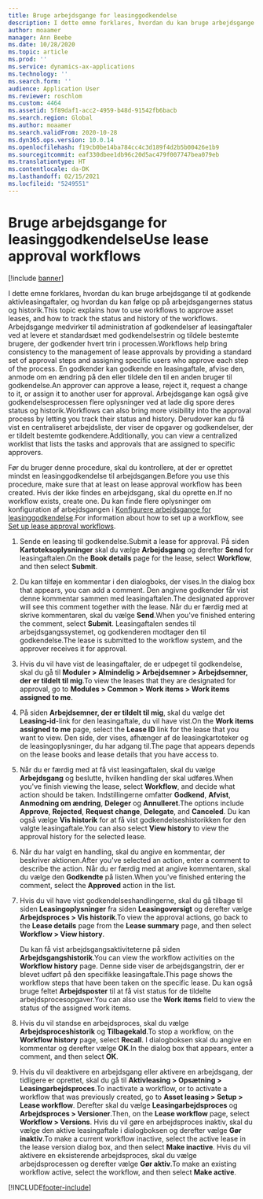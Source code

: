 ```yaml
---
title: Bruge arbejdsgange for leasinggodkendelse
description: I dette emne forklares, hvordan du kan bruge arbejdsgange til at godkende aktivleasingaftaler, og hvordan du kan følge op på arbejdsgangernes status og historik.
author: moaamer
manager: Ann Beebe
ms.date: 10/28/2020
ms.topic: article
ms.prod: ''
ms.service: dynamics-ax-applications
ms.technology: ''
ms.search.form: ''
audience: Application User
ms.reviewer: roschlom
ms.custom: 4464
ms.assetid: 5f89daf1-acc2-4959-b48d-91542fb6bacb
ms.search.region: Global
ms.author: moaamer
ms.search.validFrom: 2020-10-28
ms.dyn365.ops.version: 10.0.14
ms.openlocfilehash: f19cb0be14ba784cc4c3d189f4d2b5b00426e1b9
ms.sourcegitcommit: eaf330dbee1db96c20d5ac479f007747bea079eb
ms.translationtype: HT
ms.contentlocale: da-DK
ms.lasthandoff: 02/15/2021
ms.locfileid: "5249551"
---
```

# <a name="use-lease-approval-workflows"></a><span data-ttu-id="82c59-103">Bruge arbejdsgange for leasinggodkendelse</span><span class="sxs-lookup"><span data-stu-id="82c59-103">Use lease approval workflows</span></span>

[!include [banner](../includes/banner.md)]

<span data-ttu-id="82c59-104">I dette emne forklares, hvordan du kan bruge arbejdsgange til at godkende aktivleasingaftaler, og hvordan du kan følge op på arbejdsgangernes status og historik.</span><span class="sxs-lookup"><span data-stu-id="82c59-104">This topic explains how to use workflows to approve asset leases, and how to track the status and history of the workflows.</span></span> <span data-ttu-id="82c59-105">Arbejdsgange medvirker til administration af godkendelser af leasingaftaler ved at levere et standardsæt med godkendelsestrin og tildele bestemte brugere, der godkender hvert trin i processen.</span><span class="sxs-lookup"><span data-stu-id="82c59-105">Workflows help bring consistency to the management of lease approvals by providing a standard set of approval steps and assigning specific users who approve each step of the process.</span></span> <span data-ttu-id="82c59-106">En godkender kan godkende en leasingaftale, afvise den, anmode om en ændring på den eller tildele den til en anden bruger til godkendelse.</span><span class="sxs-lookup"><span data-stu-id="82c59-106">An approver can approve a lease, reject it, request a change to it, or assign it to another user for approval.</span></span> <span data-ttu-id="82c59-107">Arbejdsgange kan også give godkendelsesprocessen flere oplysninger ved at lade dig spore deres status og historik.</span><span class="sxs-lookup"><span data-stu-id="82c59-107">Workflows can also bring more visibility into the approval process by letting you track their status and history.</span></span> <span data-ttu-id="82c59-108">Derudover kan du få vist en centraliseret arbejdsliste, der viser de opgaver og godkendelser, der er tildelt bestemte godkendere.</span><span class="sxs-lookup"><span data-stu-id="82c59-108">Additionally, you can view a centralized worklist that lists the tasks and approvals that are assigned to specific approvers.</span></span>

<span data-ttu-id="82c59-109">Før du bruger denne procedure, skal du kontrollere, at der er oprettet mindst en leasinggodkendelse til arbejdsgangen.</span><span class="sxs-lookup"><span data-stu-id="82c59-109">Before you use this procedure, make sure that at least on lease approval workflow has been created.</span></span> <span data-ttu-id="82c59-110">Hvis der ikke findes en arbejdsgang, skal du oprette en.</span><span class="sxs-lookup"><span data-stu-id="82c59-110">If no workflow exists, create one.</span></span> <span data-ttu-id="82c59-111">Du kan finde flere oplysninger om konfiguration af arbejdsgangen i [Konfigurere arbejdsgange for leasinggodkendelse](set-up-lease-wrkflw.md).</span><span class="sxs-lookup"><span data-stu-id="82c59-111">For information about how to set up a workflow, see [Set up lease approval workflows](set-up-lease-wrkflw.md).</span></span>

1. <span data-ttu-id="82c59-112">Sende en leasing til godkendelse.</span><span class="sxs-lookup"><span data-stu-id="82c59-112">Submit a lease for approval.</span></span> <span data-ttu-id="82c59-113">På siden **Kartoteksoplysninger** skal du vælge **Arbejdsgang** og derefter **Send** for leasingaftalen.</span><span class="sxs-lookup"><span data-stu-id="82c59-113">On the **Book details** page for the lease, select **Workflow**, and then select **Submit**.</span></span>
2. <span data-ttu-id="82c59-114">Du kan tilføje en kommentar i den dialogboks, der vises.</span><span class="sxs-lookup"><span data-stu-id="82c59-114">In the dialog box that appears, you can add a comment.</span></span> <span data-ttu-id="82c59-115">Den angivne godkender får vist denne kommentar sammen med leasingaftalen.</span><span class="sxs-lookup"><span data-stu-id="82c59-115">The designated approver will see this comment together with the lease.</span></span> <span data-ttu-id="82c59-116">Når du er færdig med at skrive kommentaren, skal du vælge **Send**.</span><span class="sxs-lookup"><span data-stu-id="82c59-116">When you've finished entering the comment, select **Submit**.</span></span> <span data-ttu-id="82c59-117">Leasingaftalen sendes til arbejdsgangssystemet, og godkenderen modtager den til godkendelse.</span><span class="sxs-lookup"><span data-stu-id="82c59-117">The lease is submitted to the workflow system, and the approver receives it for approval.</span></span>
3. <span data-ttu-id="82c59-118">Hvis du vil have vist de leasingaftaler, de er udpeget til godkendelse, skal du gå til **Moduler \> Almindelig \> Arbejdsemner \> Arbejdsemner, der er tildelt til mig**.</span><span class="sxs-lookup"><span data-stu-id="82c59-118">To view the leases that they are designated for approval, go to **Modules \> Common \> Work items \> Work items assigned to me**.</span></span>
4. <span data-ttu-id="82c59-119">På siden **Arbejdsemner, der er tildelt til mig**, skal du vælge det **Leasing-id**-link for den leasingaftale, du vil have vist.</span><span class="sxs-lookup"><span data-stu-id="82c59-119">On the **Work items assigned to me** page, select the **Lease ID** link for the lease that you want to view.</span></span> <span data-ttu-id="82c59-120">Den side, der vises, afhænger af de leasingkartoteker og de leasingoplysninger, du har adgang til.</span><span class="sxs-lookup"><span data-stu-id="82c59-120">The page that appears depends on the lease books and lease details that you have access to.</span></span>
5. <span data-ttu-id="82c59-121">Når du er færdig med at få vist leasingaftalen, skal du vælge **Arbejdsgang** og beslutte, hvilken handling der skal udføres.</span><span class="sxs-lookup"><span data-stu-id="82c59-121">When you've finish viewing the lease, select **Workflow**, and decide what action should be taken.</span></span> <span data-ttu-id="82c59-122">Indstillingerne omfatter **Godkend**, **Afvist**, **Anmodning om ændring**, **Deleger** og **Annulleret**.</span><span class="sxs-lookup"><span data-stu-id="82c59-122">The options include **Approve**, **Rejected**, **Request change**, **Delegate**, and **Canceled**.</span></span> <span data-ttu-id="82c59-123">Du kan også vælge **Vis historik** for at få vist godkendelseshistorikken for den valgte leasingaftale.</span><span class="sxs-lookup"><span data-stu-id="82c59-123">You can also select **View history** to view the approval history for the selected lease.</span></span>
6. <span data-ttu-id="82c59-124">Når du har valgt en handling, skal du angive en kommentar, der beskriver aktionen.</span><span class="sxs-lookup"><span data-stu-id="82c59-124">After you've selected an action, enter a comment to describe the action.</span></span> <span data-ttu-id="82c59-125">Når du er færdig med at angive kommentaren, skal du vælge den **Godkendte** på listen.</span><span class="sxs-lookup"><span data-stu-id="82c59-125">When you've finished entering the comment, select the **Approved** action in the list.</span></span>
7. <span data-ttu-id="82c59-126">Hvis du vil have vist godkendelseshandlingerne, skal du gå tilbage til siden **Leasingoplysninger** fra siden **Leasingoversigt** og derefter vælge **Arbejdsproces \> Vis historik**.</span><span class="sxs-lookup"><span data-stu-id="82c59-126">To view the approval actions, go back to the **Lease details** page from the **Lease summary** page, and then select **Workflow \> View history**.</span></span>

    <span data-ttu-id="82c59-127">Du kan få vist arbejdsgangsaktiviteterne på siden **Arbejdsgangshistorik**.</span><span class="sxs-lookup"><span data-stu-id="82c59-127">You can view the workflow activities on the **Workflow history** page.</span></span> <span data-ttu-id="82c59-128">Denne side viser de arbejdsgangstrin, der er blevet udført på den specifikke leasingaftale.</span><span class="sxs-lookup"><span data-stu-id="82c59-128">This page shows the workflow steps that have been taken on the specific lease.</span></span> <span data-ttu-id="82c59-129">Du kan også bruge feltet **Arbejdsposter** til at få vist status for de tildelte arbejdsprocesopgaver.</span><span class="sxs-lookup"><span data-stu-id="82c59-129">You can also use the **Work items** field to view the status of the assigned work items.</span></span>

8. <span data-ttu-id="82c59-130">Hvis du vil standse en arbejdsproces, skal du vælge **Arbejdsproceshistorik** og **Tilbagekald**.</span><span class="sxs-lookup"><span data-stu-id="82c59-130">To stop a workflow, on the **Workflow history** page, select **Recall**.</span></span> <span data-ttu-id="82c59-131">I dialogboksen skal du angive en kommentar og derefter vælge **OK**.</span><span class="sxs-lookup"><span data-stu-id="82c59-131">In the dialog box that appears, enter a comment, and then select **OK**.</span></span>
9. <span data-ttu-id="82c59-132">Hvis du vil deaktivere en arbejdsgang eller aktivere en arbejdsgang, der tidligere er oprettet, skal du gå til **Aktivleasing \> Opsætning \> Leasingarbejdsproces**.</span><span class="sxs-lookup"><span data-stu-id="82c59-132">To inactivate a workflow, or to activate a workflow that was previously created, go to **Asset leasing \> Setup \> Lease workflow**.</span></span> <span data-ttu-id="82c59-133">Derefter skal du vælge **Leasingarbejdsproces** og **Arbejdsproces \> Versioner**.</span><span class="sxs-lookup"><span data-stu-id="82c59-133">Then, on the **Lease workflow** page, select **Workflow \> Versions**.</span></span> <span data-ttu-id="82c59-134">Hvis du vil gøre en arbejdsproces inaktiv, skal du vælge den aktive leasingaftale i dialogboksen og derefter vælge **Gør inaktiv**.</span><span class="sxs-lookup"><span data-stu-id="82c59-134">To make a current workflow inactive, select the active lease in the lease version dialog box, and then select **Make inactive**.</span></span> <span data-ttu-id="82c59-135">Hvis du vil aktivere en eksisterende arbejdsproces, skal du vælge arbejdsprocessen og derefter vælge **Gør aktiv**.</span><span class="sxs-lookup"><span data-stu-id="82c59-135">To make an existing workflow active, select the workflow, and then select **Make active**.</span></span>


[!INCLUDE[footer-include](../../includes/footer-banner.md)]
